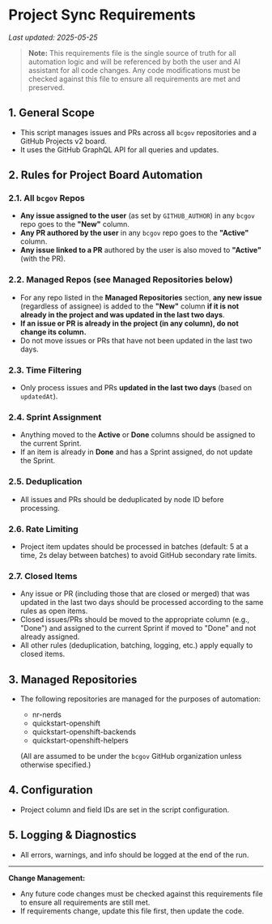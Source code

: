 # Project Sync Requirements

_Last updated: 2025-05-25_

> **Note:** This requirements file is the single source of truth for all automation logic and will be referenced by both the user and AI assistant for all code changes. Any code modifications must be checked against this file to ensure all requirements are met and preserved.

## 1. General Scope
- This script manages issues and PRs across all `bcgov` repositories and a GitHub Projects v2 board.
- It uses the GitHub GraphQL API for all queries and updates.

## 2. Rules for Project Board Automation

### 2.1. All `bcgov` Repos
- **Any issue assigned to the user** (as set by `GITHUB_AUTHOR`) in any `bcgov` repo goes to the **"New"** column.
- **Any PR authored by the user** in any `bcgov` repo goes to the **"Active"** column.
- **Any issue linked to a PR** authored by the user is also moved to **"Active"** (with the PR).

### 2.2. Managed Repos (see Managed Repositories below)
- For any repo listed in the **Managed Repositories** section, **any new issue** (regardless of assignee) is added to the **"New"** column **if it is not already in the project and was updated in the last two days**.
- **If an issue or PR is already in the project (in any column), do not change its column.**
- Do not move issues or PRs that have not been updated in the last two days.

### 2.3. Time Filtering
- Only process issues and PRs **updated in the last two days** (based on `updatedAt`).

### 2.4. Sprint Assignment
- Anything moved to the **Active** or **Done** columns should be assigned to the current Sprint.
- If an item is already in **Done** and has a Sprint assigned, do not update the Sprint.

### 2.5. Deduplication
- All issues and PRs should be deduplicated by node ID before processing.

### 2.6. Rate Limiting
- Project item updates should be processed in batches (default: 5 at a time, 2s delay between batches) to avoid GitHub secondary rate limits.

### 2.7. Closed Items
- Any issue or PR (including those that are closed or merged) that was updated in the last two days should be processed according to the same rules as open items.
- Closed issues/PRs should be moved to the appropriate column (e.g., "Done") and assigned to the current Sprint if moved to "Done" and not already assigned.
- All other rules (deduplication, batching, logging, etc.) apply equally to closed items.

## 3. Managed Repositories
- The following repositories are managed for the purposes of automation:

  - nr-nerds
  - quickstart-openshift
  - quickstart-openshift-backends
  - quickstart-openshift-helpers

  (All are assumed to be under the `bcgov` GitHub organization unless otherwise specified.)

## 4. Configuration
- Project column and field IDs are set in the script configuration.

## 5. Logging & Diagnostics
- All errors, warnings, and info should be logged at the end of the run.

---

**Change Management:**
- Any future code changes must be checked against this requirements file to ensure all requirements are still met.
- If requirements change, update this file first, then update the code.
